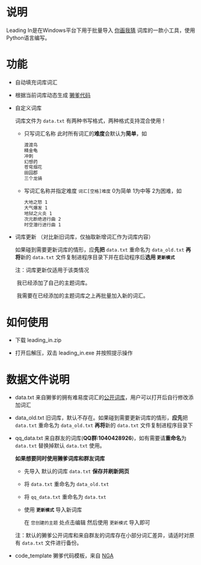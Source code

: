 # 说明
Leading In是在Windows平台下用于批量导入 [你画我猜](https://gartic.io/) 词库的一款小工具，使用Python语言编写。

# 功能

- 自动填充词库词汇

- 根据当前词库动态生成 [獭爹代码](http://bbs.nga.cn/read.php?tid=23123426&rand=913)

- 自定义词库

  词库文件为 `data.txt` 有两种书写格式，两种格式支持混合使用！

  - 只写词汇名称 此时所有词汇的**难度**会默认为**简单**，如

    ```txt
    渡渡鸟
    精金龟
    冲刺
    幻想药
    苍穹烟花
    田园郡
    三个龙骑
    ```
    

  - 写词汇名称并指定难度 `词汇[空格]难度` 0为简单 1为中等 2为困难，如

    ```txt
    大地之怒 1
    大气爆发 1
    地狱之火炎 1
    次元断绝进行曲 2
    时空潜行进行曲 1
    ```

    

- 词库更新 （对比新旧词库，仅抽取新增词汇作为词库内容）

  如果碰到需要更新词库的情形，应**先把** `data.txt` 重命名为 `data_old.txt` **再将**新的 `data.txt` 文件复制进程序目录下并在启动程序后**选用 `更新模式`**

  注：词库更新仅适用于该类情况

  ​	我已经添加了自己的主题词库。

  ​	我需要在已经添加的主题词库之上再批量加入新的词汇。

# 如何使用

- 下载 leading_in.zip

- 打开后解压，双击 leading_in.exe 并按照提示操作

# 数据文件说明

- data.txt 来自獭爹的拥有难易度词汇的[公开词库](https://docs.qq.com/sheet/DSGJsUmpxVFpBV2d2?tab=BB08J2)，用户可以打开后自行修改添加词汇

- data_old.txt 旧词库，默认不存在。如果碰到需要更新词库的情形，**应先**把 `data.txt` 重命名为 `data_old.txt` **再将**新的 `data.txt` 文件复制进程序目录下

- qq_data.txt 来自群友的词库(**QQ群:1040428926**)，如有需要请**重命名**为 `data.txt` 替换掉默认 `data.txt` 使用。

  **如果想要同时使用獭爹词库和群友词库** 

  - 先导入 默认的词库 `data.txt` **保存并刷新网页**

  - 将 `data.txt` 重命名为 `data_old.txt`

  - 将 `qq_data.txt` 重命名为 `data.txt`

  - 使用 **`更新模式`** 导入新词库

    在 `您创建的主题` 处点击编辑 然后使用 `更新模式` 导入即可

  注：默认的獭爹公开词库和来自群友的词库存在小部分词汇差异，请适时对原有 `data.txt` 文件进行备份。

- code_template 獭爹代码模板，来自 [NGA](http://bbs.nga.cn/read.php?tid=23123426&rand=913)

